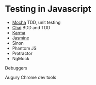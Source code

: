 # Testing in Javascript

- [Mocha](https://mochajs.org/) TDD, unit testing
- [Chai](http://chaijs.com/) BDD and TDD
- [Karma](https://karma-runner.github.io/)
- [Jasmine](https://jasmine.github.io/)
- Sinon 
- Phantom JS
- Protractor
- NgMock

Debuggers

Augury
Chrome dev tools
